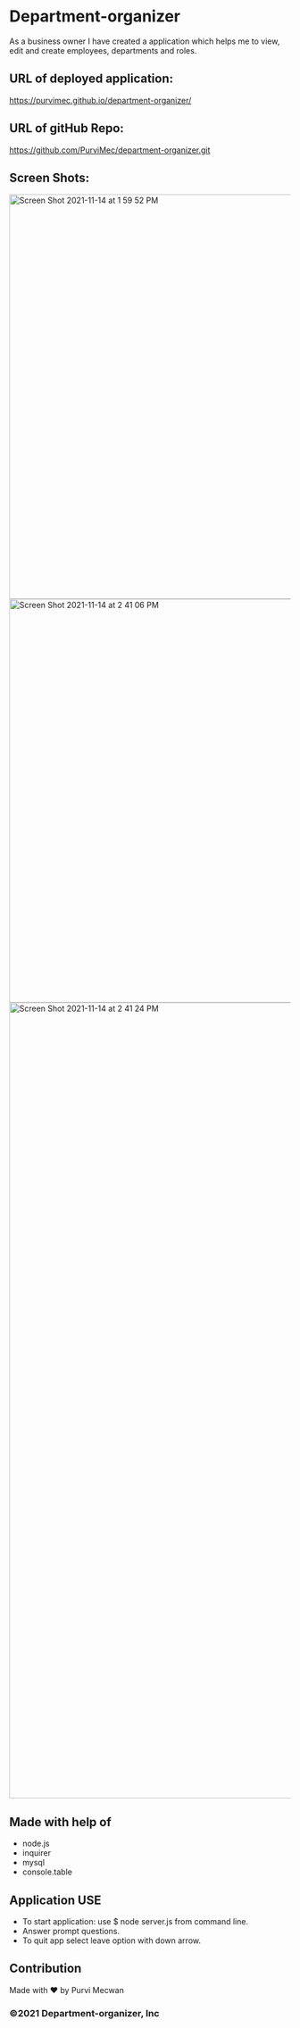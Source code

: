 # Department-organizer

As a business owner I have created a application which helps me to view, edit and create employees, departments and roles.

## URL of deployed application:
https://purvimec.github.io/department-organizer/

## URL of gitHub Repo:
https://github.com/PurviMec/department-organizer.git

## Screen Shots:
<img width="725" alt="Screen Shot 2021-11-14 at 1 59 52 PM" src="https://user-images.githubusercontent.com/86253830/141696413-871be3a0-b070-4284-ba2f-939f66f85b69.png">
<img width="723" alt="Screen Shot 2021-11-14 at 2 41 06 PM" src="https://user-images.githubusercontent.com/86253830/141696417-d2bdff4d-c827-42b2-a108-30f633b9f4e7.png">
<img width="1426" alt="Screen Shot 2021-11-14 at 2 41 24 PM" src="https://user-images.githubusercontent.com/86253830/141696423-d50a125c-694d-49d2-b276-4c0cc723c9d3.png">



## Made with help of 
- node.js
- inquirer
- mysql
- console.table

## Application USE
- To start application: use $ node server.js from command line.
- Answer prompt questions.
- To quit app select leave option with down arrow.

## Contribution
Made with ❤️  by Purvi Mecwan

### ©️2021 Department-organizer, Inc

